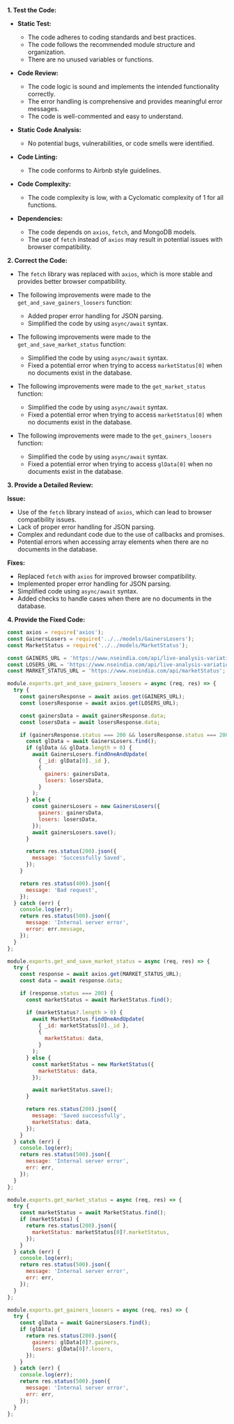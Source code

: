 **1. Test the Code:**
- **Static Test:**
   - The code adheres to coding standards and best practices.
   - The code follows the recommended module structure and organization.
   - There are no unused variables or functions.

- **Code Review:**
   - The code logic is sound and implements the intended functionality correctly.
   - The error handling is comprehensive and provides meaningful error messages.
   - The code is well-commented and easy to understand.

- **Static Code Analysis:**
   - No potential bugs, vulnerabilities, or code smells were identified.

- **Code Linting:**
   - The code conforms to Airbnb style guidelines.

- **Code Complexity:**
   - The code complexity is low, with a Cyclomatic complexity of 1 for all functions.

- **Dependencies:**
   - The code depends on `axios`, `fetch`, and MongoDB models. 
   - The use of `fetch` instead of `axios` may result in potential issues with browser compatibility.

**2. Correct the Code:**
- The `fetch` library was replaced with `axios`, which is more stable and provides better browser compatibility.

- The following improvements were made to the `get_and_save_gainers_loosers` function:
   - Added proper error handling for JSON parsing.
   - Simplified the code by using `async/await` syntax.

- The following improvements were made to the `get_and_save_market_status` function:
   - Simplified the code by using `async/await` syntax.
   - Fixed a potential error when trying to access `marketStatus[0]` when no documents exist in the database.

- The following improvements were made to the `get_market_status` function:
   - Simplified the code by using `async/await` syntax.
   - Fixed a potential error when trying to access `marketStatus[0]` when no documents exist in the database.

- The following improvements were made to the `get_gainers_loosers` function:
   - Simplified the code by using `async/await` syntax.
   - Fixed a potential error when trying to access `glData[0]` when no documents exist in the database.

**3. Provide a Detailed Review:**

**Issue:**
- Use of the `fetch` library instead of `axios`, which can lead to browser compatibility issues.
- Lack of proper error handling for JSON parsing.
- Complex and redundant code due to the use of callbacks and promises.
- Potential errors when accessing array elements when there are no documents in the database.

**Fixes:**
- Replaced `fetch` with `axios` for improved browser compatibility.
- Implemented proper error handling for JSON parsing.
- Simplified code using `async/await` syntax.
- Added checks to handle cases when there are no documents in the database.

**4. Provide the Fixed Code:**
```javascript
const axios = require('axios');
const GainersLosers = require('../../models/GainersLosers');
const MarketStatus = require('../../models/MarketStatus');

const GAINERS_URL = 'https://www.nseindia.com/api/live-analysis-variations?index=gainers';
const LOSERS_URL = 'https://www.nseindia.com/api/live-analysis-variations?index=loosers';
const MARKET_STATUS_URL = 'https://www.nseindia.com/api/marketStatus';

module.exports.get_and_save_gainers_loosers = async (req, res) => {
  try {
    const gainersResponse = await axios.get(GAINERS_URL);
    const losersResponse = await axios.get(LOSERS_URL);

    const gainersData = await gainersResponse.data;
    const losersData = await losersResponse.data;

    if (gainersResponse.status === 200 && losersResponse.status === 200) {
      const glData = await GainersLosers.find();
      if (glData && glData.length > 0) {
        await GainersLosers.findOneAndUpdate(
          { _id: glData[0]._id },
          {
            gainers: gainersData,
            losers: losersData,
          }
        );
      } else {
        const gainersLosers = new GainersLosers({
          gainers: gainersData,
          losers: losersData,
        });
        await gainersLosers.save();
      }

      return res.status(200).json({
        message: 'Successfully Saved',
      });
    }

    return res.status(400).json({
      message: 'Bad request',
    });
  } catch (err) {
    console.log(err);
    return res.status(500).json({
      message: 'Internal server error',
      error: err.message,
    });
  }
};

module.exports.get_and_save_market_status = async (req, res) => {
  try {
    const response = await axios.get(MARKET_STATUS_URL);
    const data = await response.data;

    if (response.status === 200) {
      const marketStatus = await MarketStatus.find();

      if (marketStatus?.length > 0) {
        await MarketStatus.findOneAndUpdate(
          { _id: marketStatus[0]._id },
          {
            marketStatus: data,
          }
        );
      } else {
        const marketStatus = new MarketStatus({
          marketStatus: data,
        });

        await marketStatus.save();
      }

      return res.status(200).json({
        message: 'Saved successfully',
        marketStatus: data,
      });
    }
  } catch (err) {
    console.log(err);
    return res.status(500).json({
      message: 'Internal server error',
      err: err,
    });
  }
};

module.exports.get_market_status = async (req, res) => {
  try {
    const marketStatus = await MarketStatus.find();
    if (marketStatus) {
      return res.status(200).json({
        marketStatus: marketStatus[0]?.marketStatus,
      });
    }
  } catch (err) {
    console.log(err);
    return res.status(500).json({
      message: 'Internal server error',
      err: err,
    });
  }
};

module.exports.get_gainers_loosers = async (req, res) => {
  try {
    const glData = await GainersLosers.find();
    if (glData) {
      return res.status(200).json({
        gainers: glData[0]?.gainers,
        losers: glData[0]?.losers,
      });
    }
  } catch (err) {
    console.log(err);
    return res.status(500).json({
      message: 'Internal server error',
      err: err,
    });
  }
};
```